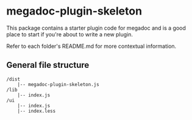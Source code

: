 # megadoc-plugin-skeleton

This package contains a starter plugin code for megadoc and is a good place to
start if you're about to write a new plugin.

Refer to each folder's README.md for more contextual information.

## General file structure

```
/dist
    |-- megadoc-plugin-skeleton.js
/lib
    |-- index.js
/ui
    |-- index.js
    |-- index.less
```